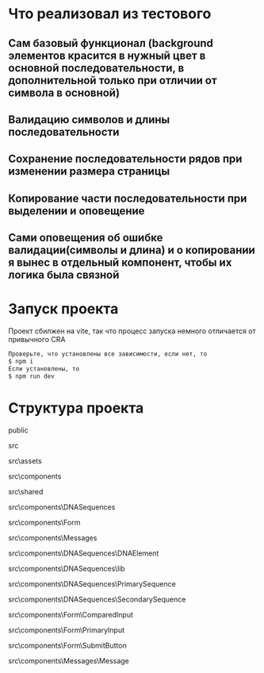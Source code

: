 # Что реализовал из тестового
## Сам базовый функционал (background элементов красится в нужный цвет в основной последовательности, в дополнительной только при отличии от символа в основной)
## Валидацию символов и длины последовательности
## Сохранение последовательности рядов при изменении размера страницы
## Копирование части последовательности при выделении и оповещение
## Сами оповещения об ошибке валидации(символы и длина) и о копировании я вынес в отдельный компонент, чтобы их логика была связной

# Запуск проекта
Проект сбилжен на vite, так что процесс запуска немного отличается от привычного CRA
```bash
Проверьте, что установлены все зависимости, если нет, то
$ npm i
Если установлены, то
$ npm run dev
```

# Структура проекта
public

src

src\assets

src\components

src\shared

src\components\DNASequences

src\components\Form

src\components\Messages

src\components\DNASequences\DNAElement

src\components\DNASequences\lib

src\components\DNASequences\PrimarySequence

src\components\DNASequences\SecondarySequence

src\components\Form\ComparedInput

src\components\Form\PrimaryInput

src\components\Form\SubmitButton

src\components\Messages\Message


